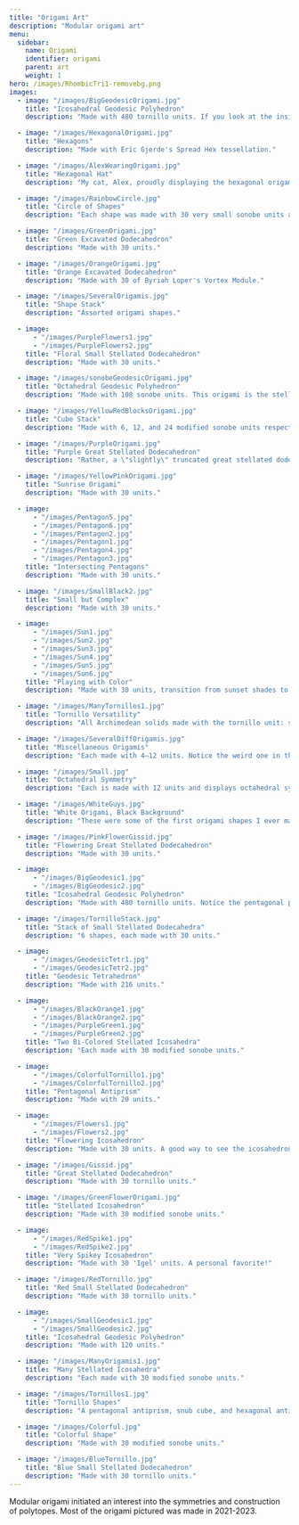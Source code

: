 ```yaml
---
title: "Origami Art"
description: "Modular origami art"
menu:
  sidebar:
    name: Origami
    identifier: origami
    parent: art
    weight: 1
hero: /images/RhombicTri1-removebg.png
images:
  - image: "/images/BigGeodesicOrigami.jpg"
    title: "Icosahedral Geodesic Polyhedron"
    description: "Made with 480 tornillo units. If you look at the inside set of vertices, it's the {3,5+}<sub>(2,2)</sub> geodesic polyhedron. If you look at the outside set of vertices, it's the {5,3+}<sub>(2,2)</sub> Goldberg polyhedron. If you consider every face to be that of a geodesic polyhedron, it would be {3,5+}<sub>(6,0)</sub>."

  - image: "/images/HexagonalOrigami.jpg"
    title: "Hexagons"
    description: "Made with Eric Gjerde's Spread Hex tessellation."

  - image: "/images/AlexWearingOrigami.jpg"
    title: "Hexagonal Hat"
    description: "My cat, Alex, proudly displaying the hexagonal origami."

  - image: "/images/RainbowCircle.jpg"
    title: "Circle of Shapes"
    description: "Each shape was made with 30 very small sonobe units and placed around a circle construction."

  - image: "/images/GreenOrigami.jpg"
    title: "Green Excavated Dodecahedron"
    description: "Made with 30 units."

  - image: "/images/OrangeOrigami.jpg"
    title: "Orange Excavated Dodecahedron"
    description: "Made with 30 of Byriah Loper's Vortex Module."

  - image: "/images/SeveralOrigamis.jpg"
    title: "Shape Stack"
    description: "Assorted origami shapes."

  - image: 
      - "/images/PurpleFlowers1.jpg"
      - "/images/PurpleFlowers2.jpg"
    title: "Floral Small Stellated Dodecahedron"
    description: "Made with 30 units."

  - image: "/images/sonobeGeodesicOrigami.jpg"
    title: "Octahedral Geodesic Polyhedron"
    description: "Made with 108 sonobe units. This origami is the stellated octahedral geodesic polyhedron {3,4+}<sub>(3,0)</sub>, or if you view the stellations as more faces, it's the octahedral geodesic polyhedron {3,4+}<sub>(3,3)</sub>."

  - image: "/images/YellowRedBlocksOrigami.jpg"
    title: "Cube Stack"
    description: "Made with 6, 12, and 24 modified sonobe units respectively."

  - image: "/images/PurpleOrigami.jpg"
    title: "Purple Great Stellated Dodecahedron"
    description: "Rather, a \"slightly\" truncated great stellated dodecahedron."

  - image: "/images/YellowPinkOrigami.jpg"
    title: "Sunrise Origami"
    description: "Made with 30 units."

  - image: 
      - "/images/Pentagon5.jpg"
      - "/images/Pentagon6.jpg"
      - "/images/Pentagon2.jpg"
      - "/images/Pentagon1.jpg"
      - "/images/Pentagon4.jpg"
      - "/images/Pentagon3.jpg"
    title: "Intersecting Pentagons"
    description: "Made with 30 units."

  - image: "/images/SmallBlack2.jpg"
    title: "Small but Complex"
    description: "Made with 30 units."

  - image: 
      - "/images/Sun1.jpg"
      - "/images/Sun2.jpg"
      - "/images/Sun3.jpg"
      - "/images/Sun4.jpg"
      - "/images/Sun5.jpg"
      - "/images/Sun6.jpg"
    title: "Playing with Color"
    description: "Made with 30 units, transition from sunset shades to sunrise shades."

  - image: "/images/ManyTornillos1.jpg"
    title: "Tornillo Versatility"
    description: "All Archimedean solids made with the tornillo unit: stellated snub cube, icosidodecahedron, octahedron, cuboctahedron, hexagonal antiprism, small rhombicosidodecahedron."

  - image: "/images/SeveralDiffOrigamis.jpg"
    title: "Miscellaneous Origamis"
    description: "Each made with 4–12 units. Notice the weird one in the middle? It has the least symmetry out of any origami shape I've made."

  - image: "/images/Small.jpg"
    title: "Octahedral Symmetry"
    description: "Each is made with 12 units and displays octahedral symmetry."

  - image: "/images/WhiteGuys.jpg"
    title: "White Origami, Black Background"
    description: "These were some of the first origami shapes I ever made, before I got fun, colorful paper."

  - image: "/images/PinkFlowerGissid.jpg"
    title: "Flowering Great Stellated Dodecahedron"
    description: "Made with 30 units."

  - image: 
      - "/images/BigGeodesic1.jpg"
      - "/images/BigGeodesic2.jpg"
    title: "Icosahedral Geodesic Polyhedron"
    description: "Made with 480 tornillo units. Notice the pentagonal placement versus hexagonal placement of triangular prisms?"

  - image: "/images/TornilloStack.jpg"
    title: "Stack of Small Stellated Dodecahedra"
    description: "6 shapes, each made with 30 units."

  - image: 
      - "/images/GeodesicTetr1.jpg"
      - "/images/GeodesicTetr2.jpg"
    title: "Geodesic Tetrahedron"
    description: "Made with 216 units."

  - image: 
      - "/images/BlackOrange1.jpg"
      - "/images/BlackOrange2.jpg"
      - "/images/PurpleGreen1.jpg"
      - "/images/PurpleGreen2.jpg"
    title: "Two Bi-Colored Stellated Icosahedra"
    description: "Each made with 30 modified sonobe units."

  - image: 
      - "/images/ColorfulTornillo1.jpg"
      - "/images/ColorfulTornillo2.jpg"
    title: "Pentagonal Antiprism"
    description: "Made with 20 units."

  - image: 
      - "/images/Flowers1.jpg"
      - "/images/Flowers2.jpg"
    title: "Flowering Icosahedron"
    description: "Made with 30 units. A good way to see the icosahedron/dodecahedron dual property!"

  - image: "/images/Gissid.jpg"
    title: "Great Stellated Dodecahedron"
    description: "Made with 30 tornillo units."

  - image: "/images/GreenFlowerOrigami.jpg"
    title: "Stellated Icosahedron"
    description: "Made with 30 modified sonobe units."

  - image: 
      - "/images/RedSpike1.jpg"
      - "/images/RedSpike2.jpg"
    title: "Very Spikey Icosahedron"
    description: "Made with 30 'Igel' units. A personal favorite!"

  - image: "/images/RedTornillo.jpg"
    title: "Red Small Stellated Dodecahedron"
    description: "Made with 30 tornillo units."

  - image: 
      - "/images/SmallGeodesic1.jpg"
      - "/images/SmallGeodesic2.jpg"
    title: "Icosahedral Geodesic Polyhedron"
    description: "Made with 120 units."

  - image: "/images/ManyOrigamis1.jpg"
    title: "Many Stellated Icosahedra"
    description: "Each made with 30 modified sonobe units."

  - image: "/images/Tornillos1.jpg"
    title: "Tornillo Shapes"
    description: "A pentagonal antiprism, snub cube, and hexagonal antiprism."

  - image: "/images/Colorful.jpg"
    title: "Colorful Shape"
    description: "Made with 30 modified sonobe units."

  - image: "/images/BlueTornillo.jpg"
    title: "Blue Small Stellated Dodecahedron"
    description: "Made with 30 tornillo units."
---
```


Modular origami initiated an interest into the symmetries and construction of polytopes. Most of the origami pictured was made in 2021-2023. 
